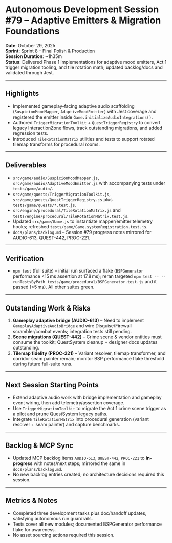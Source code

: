 # Autonomous Development Session #79 – Adaptive Emitters & Migration Foundations
**Date**: October 29, 2025  
**Sprint**: Sprint 8 – Final Polish & Production  
**Session Duration**: ~1h35m  
**Status**: Delivered Phase 1 implementations for adaptive mood emitters, Act 1 trigger migration tooling, and tile rotation math; updated backlog/docs and validated through Jest.

---

## Highlights
- Implemented gameplay-facing adaptive audio scaffolding (`SuspicionMoodMapper`, `AdaptiveMoodEmitter`) with Jest coverage and registered the emitter inside `Game.initializeAudioIntegrations()`.
- Authored `TriggerMigrationToolkit` + `QuestTriggerRegistry` to convert legacy InteractionZone flows, track outstanding migrations, and added regression tests.
- Introduced `TileRotationMatrix` utilities and tests to support rotated tilemap transforms for procedural rooms.

---

## Deliverables
- `src/game/audio/SuspicionMoodMapper.js`, `src/game/audio/AdaptiveMoodEmitter.js` with accompanying tests under `tests/game/audio/`.
- `src/game/quests/TriggerMigrationToolkit.js`, `src/game/quests/QuestTriggerRegistry.js` plus `tests/game/quests/*.test.js`.
- `src/engine/procedural/TileRotationMatrix.js` and `tests/engine/procedural/TileRotationMatrix.test.js`.
- Updated `src/game/Game.js` to instantiate mapper/emitter telemetry hooks; refreshed `tests/game/Game.systemRegistration.test.js`.
- `docs/plans/backlog.md` – Session #79 progress notes mirrored for AUDIO-613, QUEST-442, PROC-221.

---

## Verification
- `npm test` (full suite) – initial run surfaced a flake (`BSPGenerator` performance <15 ms assertion at 17.8 ms); reran targeted `npm test -- --runTestsByPath tests/game/procedural/BSPGenerator.test.js` and it passed (<5 ms). All other suites green.

---

## Outstanding Work & Risks
1. **Gameplay adaptive bridge (AUDIO-613)** – Need to implement `GameplayAdaptiveAudioBridge` and wire Disguise/Firewall scrambler/combat events; integration tests still pending.
2. **Scene migrations (QUEST-442)** – Crime scene & vendor entities must consume the toolkit; QuestSystem cleanup + designer docs updates outstanding.
3. **Tilemap fidelity (PROC-221)** – Variant resolver, tilemap transformer, and corridor seam painter remain; monitor BSP performance flake threshold during future full-suite runs.

---

## Next Session Starting Points
- Extend adaptive audio work with bridge implementation and gameplay event wiring, then add telemetry/assertion coverage.
- Use `TriggerMigrationToolkit` to migrate the Act 1 crime scene trigger as a pilot and prune QuestSystem legacy paths.
- Integrate `TileRotationMatrix` into procedural generation (variant resolver + seam painter) and capture benchmarks.

---

## Backlog & MCP Sync
- Updated MCP backlog items `AUDIO-613`, `QUEST-442`, `PROC-221` to **in-progress** with notes/next steps; mirrored the same in `docs/plans/backlog.md`.
- No new backlog entries created; no architecture decisions required this session.

---

## Metrics & Notes
- Completed three development tasks plus doc/handoff updates, satisfying autonomous run guardrails.
- Tests cover all new modules; documented BSPGenerator performance flake for awareness.
- No asset sourcing actions required this session.

